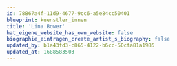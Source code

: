 ```yaml
---
id: 78867a4f-11d9-4677-9cc6-a5e84cc50401
blueprint: kuenstler_innen
title: 'Lina Bower'
hat_eigene_website_has_own_website: false
biographie_eintragen_create_artist_s_biography: false
updated_by: b1a43fd3-c865-4122-b6cc-50cfa81a1985
updated_at: 1688583503
---
```

